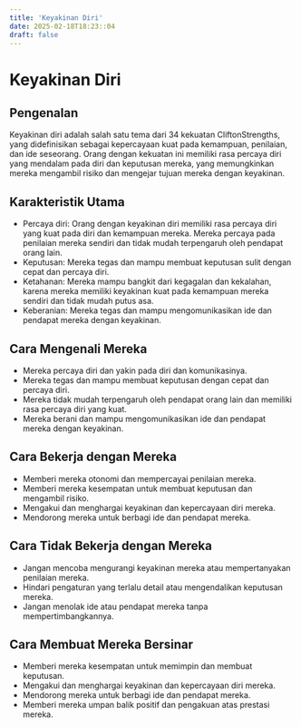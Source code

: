 ```yaml
---
title: 'Keyakinan Diri'
date: 2025-02-18T18:23::04
draft: false
---
```


# Keyakinan Diri

## Pengenalan

Keyakinan diri adalah salah satu tema dari 34 kekuatan CliftonStrengths, yang didefinisikan sebagai kepercayaan kuat pada kemampuan, penilaian, dan ide seseorang. Orang dengan kekuatan ini memiliki rasa percaya diri yang mendalam pada diri dan keputusan mereka, yang memungkinkan mereka mengambil risiko dan mengejar tujuan mereka dengan keyakinan.

## Karakteristik Utama

- Percaya diri: Orang dengan keyakinan diri memiliki rasa percaya diri yang kuat pada diri dan kemampuan mereka. Mereka percaya pada penilaian mereka sendiri dan tidak mudah terpengaruh oleh pendapat orang lain.
- Keputusan: Mereka tegas dan mampu membuat keputusan sulit dengan cepat dan percaya diri.
- Ketahanan: Mereka mampu bangkit dari kegagalan dan kekalahan, karena mereka memiliki keyakinan kuat pada kemampuan mereka sendiri dan tidak mudah putus asa.
- Keberanian: Mereka tegas dan mampu mengomunikasikan ide dan pendapat mereka dengan keyakinan.

## Cara Mengenali Mereka

- Mereka percaya diri dan yakin pada diri dan komunikasinya.
- Mereka tegas dan mampu membuat keputusan dengan cepat dan percaya diri.
- Mereka tidak mudah terpengaruh oleh pendapat orang lain dan memiliki rasa percaya diri yang kuat.
- Mereka berani dan mampu mengomunikasikan ide dan pendapat mereka dengan keyakinan.

## Cara Bekerja dengan Mereka

- Memberi mereka otonomi dan mempercayai penilaian mereka.
- Memberi mereka kesempatan untuk membuat keputusan dan mengambil risiko.
- Mengakui dan menghargai keyakinan dan kepercayaan diri mereka.
- Mendorong mereka untuk berbagi ide dan pendapat mereka.

## Cara Tidak Bekerja dengan Mereka

- Jangan mencoba mengurangi keyakinan mereka atau mempertanyakan penilaian mereka.
- Hindari pengaturan yang terlalu detail atau mengendalikan keputusan mereka.
- Jangan menolak ide atau pendapat mereka tanpa mempertimbangkannya.

## Cara Membuat Mereka Bersinar

- Memberi mereka kesempatan untuk memimpin dan membuat keputusan.
- Mengakui dan menghargai keyakinan dan kepercayaan diri mereka.
- Mendorong mereka untuk berbagi ide dan pendapat mereka.
- Memberi mereka umpan balik positif dan pengakuan atas prestasi mereka.
